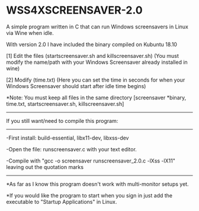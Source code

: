 # WSS4XSCREENSAVER-2.0

A simple program written in C that can run Windows screensavers in Linux via Wine when idle.

With version 2.0 I have included the binary compiled on Kubuntu 18.10

[1] Edit the files (startscreensaver.sh and killscreensaver.sh) (You must modify the name/path with your Windows Screensaver already installed in wine)

[2] Modify (time.txt) (Here you can set the time in seconds for when your Windows Screensaver should start after idle time begins)

*Note: You must keep all files in the same directory [screensaver *binary, time.txt, startscreensaver.sh, killscreensaver.sh]

--------------------------------------------------------------------

If you still want/need to compile this program:

--------------------------------------------------------------------

-First install: build-essential, libx11-dev, libxss-dev

-Open the file: runscreensaver.c with your text editor.

-Compile with "gcc -o screensaver runscreensaver_2.0.c -lXss -lX11" leaving out the quotation marks

--------------------------------------------------------------------

*As far as I know this program doesn't work with multi-monitor setups yet.

*If you would like the program to start when you sign in just add the executable to "Startup Applications" in Linux.
